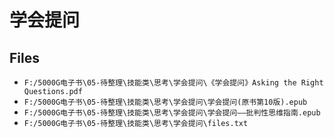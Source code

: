 # 学会提问

## Files

- `F:/5000G电子书\05-待整理\技能类\思考\学会提问\《学会提问》Asking the Right Questions.pdf`
- `F:/5000G电子书\05-待整理\技能类\思考\学会提问\学会提问(原书第10版).epub`
- `F:/5000G电子书\05-待整理\技能类\思考\学会提问\学会提问——批判性思维指南.epub`
- `F:/5000G电子书\05-待整理\技能类\思考\学会提问\files.txt`
